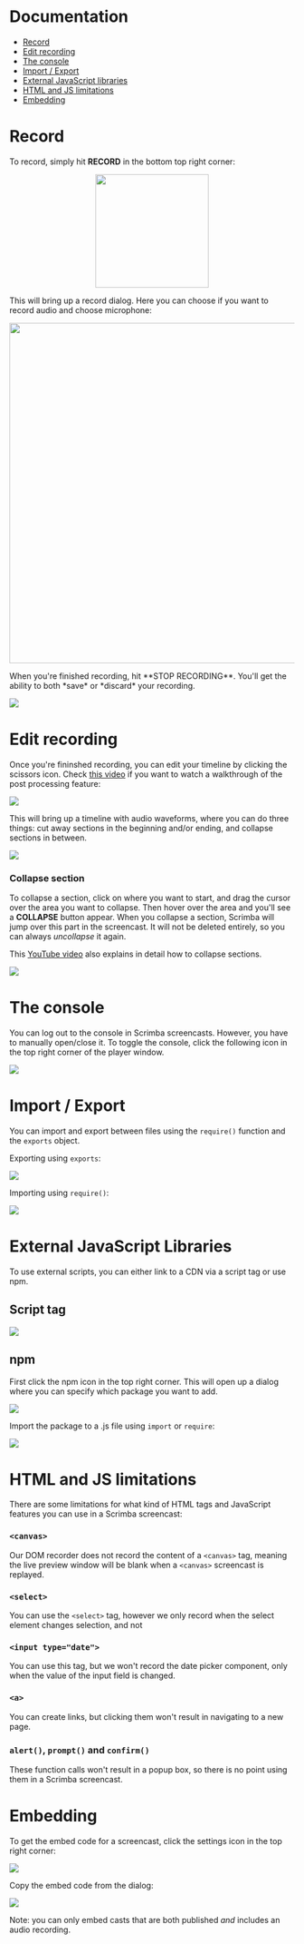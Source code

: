 # Documentation

- [Record](#record)
- [Edit recording](#edit-recording)
- [The console](#the-console)
- [Import / Export](#import--export)
- [External JavaScript libraries](#external-javascript-libraries)
- [HTML and JS limitations](#html-and-js-limitations)
- [Embedding](#embedding)

# Record

To record, simply hit **RECORD** in the bottom top right corner:

<p align="center">
<img width="200" src="https://github.com/scrimba/community/blob/master/img/record-button.png">
</p>

This will bring up a record dialog. Here you can choose if you want to record audio and choose microphone:

<p align="center">
<img width="600" src="https://github.com/scrimba/community/blob/master/img/record-dialog.png">
</p>
When you're finished recording, hit **STOP RECORDING**. You'll get the ability to both *save* or *discard* your recording.

![](https://github.com/scrimba/community/blob/master/img/finish-recording.png)

# Edit recording

Once you're fininshed recording, you can edit your timeline by clicking the scissors icon. Check [this video](https://www.youtube.com/watch?v=-2sSBJusQfc) if you want to watch a walkthrough of the post processing feature:

![](https://github.com/scrimba/community/blob/master/img/brushup-button.png)

This will bring up a timeline with audio waveforms, where you can do three things: cut away sections in the beginning and/or ending, and collapse sections in between.

![](https://github.com/scrimba/community/blob/master/img/audio-waveforms.png)

### Collapse section

To collapse a section, click on where you want to start, and drag the cursor over the area you want to collapse. Then hover over the area and you'll see a **COLLAPSE** button appear. When you collapse a section, Scrimba will jump over this part in the screencast. It will not be deleted entirely, so you can always *uncollapse* it again.

This [YouTube video](https://youtu.be/fsKJZvwvbHM) also explains in detail how to collapse sections.

![](https://github.com/scrimba/community/blob/master/img/collapse.png)

# The console

You can log out to the console in Scrimba screencasts. However, you have to manually open/close it. To toggle the console, click the following icon in the top right corner of the player window.

![](https://github.com/scrimba/community/blob/master/img/console.png)


# Import / Export

You can import and export between files using the `require()` function and the `exports` object.

Exporting using `exports`:

![](https://github.com/scrimba/community/blob/master/img/exports.png)

Importing using `require()`:

![](https://github.com/scrimba/community/blob/master/img/require.png)



# External JavaScript Libraries

To use external scripts, you can either link to a CDN via a script tag or use npm.

## Script tag

![](https://github.com/scrimba/community/blob/master/img/scripts.png)

## npm

First click the npm icon in the top right corner. This will open up a dialog where you can specify which package you want to add.

![](https://github.com/scrimba/community/blob/master/img/npm.png)

Import the package to a .js file using `import` or `require`:

![](https://github.com/scrimba/community/blob/master/img/npm-import.png)


# HTML and JS limitations

There are some limitations for what kind of HTML tags and JavaScript features you can use in a Scrimba screencast:

### `<canvas>`
Our DOM recorder does not record the content of a `<canvas>` tag, meaning the live preview window will be blank when a `<canvas>` screencast is replayed.

### `<select>`
You can use the `<select>` tag, however we only record when the select element changes selection, and not 

### `<input type="date">`
You can use this tag, but we won't record the date picker component, only when the value of the input field is changed.

### `<a>` 
You can create links, but clicking them won't result in navigating to a new page.
 
### `alert()`, `prompt()` and `confirm()`
These function calls won't result in a popup box, so there is no point using them in a Scrimba screencast.

# Embedding

To get the embed code for a screencast, click the settings icon in the top right corner:

![](https://github.com/scrimba/community/blob/master/img/settings.png)

Copy the embed code from the dialog:

![](https://github.com/scrimba/community/blob/master/img/embed.png)

Note: you can only embed casts that are both published *and* includes an audio recording.

